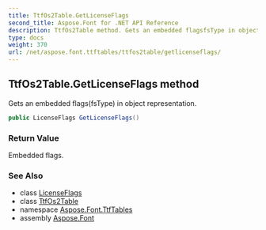 ```yaml
---
title: TtfOs2Table.GetLicenseFlags
second_title: Aspose.Font for .NET API Reference
description: TtfOs2Table method. Gets an embedded flagsfsType in object representation
type: docs
weight: 370
url: /net/aspose.font.ttftables/ttfos2table/getlicenseflags/
---
```

## TtfOs2Table.GetLicenseFlags method

Gets an embedded flags(fsType) in object representation.

```csharp
public LicenseFlags GetLicenseFlags()
```

### Return Value

Embedded flags.

### See Also

* class [LicenseFlags](../../../aspose.font.ttf/licenseflags/)
* class [TtfOs2Table](../)
* namespace [Aspose.Font.TtfTables](../../ttfos2table/)
* assembly [Aspose.Font](../../../)


